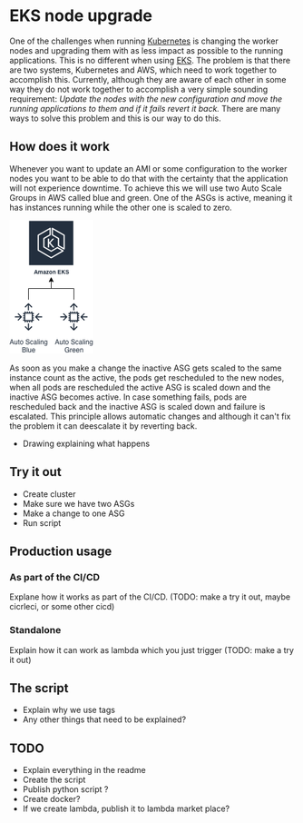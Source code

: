 # EKS node upgrade

One of the challenges when running [Kubernetes](https://kubernetes.io/) is changing the worker nodes and upgrading them with as less impact as possible to the running applications. This is no different when using [EKS](https://aws.amazon.com/eks/). The problem is that there are two systems, Kubernetes and AWS, which need to work together to accomplish this. Currently, although they are aware of each other in some way they do not work together to accomplish a very simple sounding requirement: *Update the nodes with the new configuration and move the running applications to them and if it fails revert it back.* There are many ways to solve this problem and this is our way to do this.

## How does it work

Whenever you want to update an AMI or some configuration to the worker nodes you want to be able to do that with the certainty that the application will not experience downtime. To achieve this we will use two Auto Scale Groups in AWS called blue and green. One of the ASGs is active, meaning it has instances running while the other one is scaled to zero.

![Two ASGs](images/asg.png)

As soon as you make a change the inactive ASG gets scaled to the same instance count as the active, the pods get rescheduled to the new nodes, when all pods are rescheduled the active ASG is scaled down and the inactive ASG becomes active. In case something fails, pods are rescheduled back and the inactive ASG is scaled down and failure is escalated. This principle allows automatic changes and although it can't fix the problem it can deescalate it by reverting back.


- Drawing explaining what happens

## Try it out

- Create cluster
- Make sure we have two ASGs
- Make a change to one ASG
- Run script

## Production usage

### As part of the CI/CD

Explane how it works as part of the CI/CD. (TODO: make a try it out, maybe cicrleci, or some other cicd)

### Standalone

Explain how it can work as lambda which you just trigger (TODO: make a try it out)

## The script

- Explain why we use tags
- Any other things that need to be explained?

## TODO

- Explain everything in the readme
- Create the script
- Publish python script ?
- Create docker?
- If we create lambda, publish it to lambda market place?
